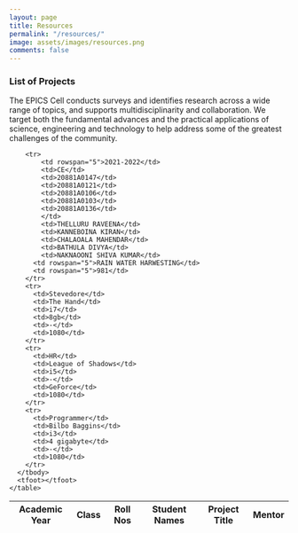 ```yaml
---
layout: page
title: Resources
permalink: "/resources/"
image: assets/images/resources.png
comments: false
---
```


### List of Projects
The EPICS Cell conducts surveys and identifies research across a wide range of topics, and supports multidisciplinarity and collaboration. We target both the fundamental advances and the practical applications of science, engineering and technology to help address some of the greatest challenges of the community.

<div class="col-md-12">
    <table class="sortable" style="word-wrap: break-word; overflow-wrap: break-word;">
      <thead>
        <tr>
          <th>Academic Year</th>
          <th>Class</th>
          <th class="no-sort">Roll Nos</th>
		  <th class="no-sort">Student Names</th>
		  <th>Project Title</th>
          <th>Mentor</th>
        </tr>
      </thead>
      <tbody>
	  
        <tr>
			<td rowspan="5">2021-2022</td>
			<td>CE</td>
			<td>20881A0147</td>
			<td>20881A0121</td>
			<td>20881A0106</td>
			<td>20881A0103</td>
			<td>20881A0136</td>
			</td>
			<td>THELLURU RAVEENA</td>
			<td>KANNEBOINA KIRAN</td>
			<td>CHALAOALA MAHENDAR</td>
			<td>BATHULA DIVYA</td>
			<td>NAKNAOONI SHIVA KUMAR</td>
          <td rowspan="5">RAIN WATER HARWESTING</td>
          <td rowspan="5">981</td>
        </tr>
        <tr>
          <td>Stevedore</td>
          <td>The Hand</td>
          <td>i7</td>
          <td>8gb</td>
          <td>-</td>
          <td>1080</td>
        </tr>
        <tr>
          <td>HR</td>
          <td>League of Shadows</td>
          <td>i5</td>
          <td>-</td>
          <td>GeForce</td>
          <td>1080</td>
        </tr>
        <tr>
          <td>Programmer</td>
          <td>Bilbo Baggins</td>
          <td>i3</td>
          <td>4 gigabyte</td>
          <td>-</td>
          <td>1080</td>
        </tr>
      </tbody>
      <tfoot></tfoot>
    </table>
</div>
